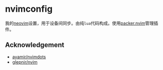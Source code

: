 # nvimconfig

我的[neovim](https://neovim.io/)设置，用于设备间同步。由纯`lua`代码构成。使用[packer.nvim](https://github.com/wbthomason/packer.nvim)管理插件。

## Acknowledgement

- [ayamir/nvimdots](https://github.com/ayamir/nvimdots)
- [glepnir/nvim](https://github.com/glepnir/nvim)
